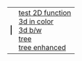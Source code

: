 <html>
  <body>
    <table>
      <tr>
        <td><canvas id="myCanvas" width="100" height="100" style="border:1px solid"></canvas></td>
        <td>
            <a href="2d.html" target="_blank">test 2D function</a><br>
            <a href="3d-color.html" target="_blank">3d in color</a><br>
            <a href="3d.html" target="_blank">3d b/w</a><br>
            <a href="tree.html" target="_blank">tree</a><br>
            <a href="tree-enhanced.html" target="_blank">tree enhanced</a><br>
        </td>
      </tr>
    </table>
  </body>
</html>
